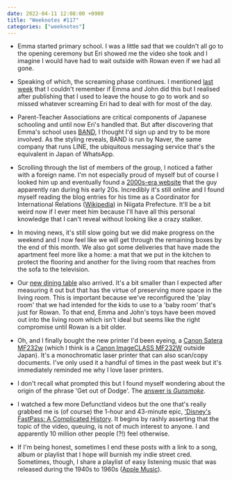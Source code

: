```yaml
---
date: 2022-04-11 12:08:00 +0900
title: "Weeknotes #117"
categories: ["weeknotes"]
---
```


- Emma started primary school. I was a little sad that we couldn't all go to the opening ceremony but Eri showed me the video she took and I imagine I would have had to wait outside with Rowan even if we had all gone.

- Speaking of which, the screaming phase continues. I mentioned [last week](https://updates.inqk.net/post/1649128800.html) that I couldn't remember if Emma and John did this but I realised after publishing that I used to leave the house to go to work and so missed whatever screaming Eri had to deal with for most of the day.

- Parent-Teacher Associations are critical components of Japanese schooling and until now Eri's handled that. But after discovering that Emma's school uses [BAND](https://band.us), I thought I'd sign up and try to be more involved. As the styling reveals, BAND is run by Naver, the same company that runs LINE, the ubiquitous messaging service that's the equivalent in Japan of WhatsApp.

- Scrolling through the list of members of the group, I noticed a father with a foreign name. I'm not especially proud of myself but of course I looked him up and eventually found a [2000s-era website](http://www.szkandelous.com/) that the guy apparently ran during his early 20s. Incredibly it's still online and I found myself reading the blog entries for his time as a Coordinator for International Relations ([Wikipedia](https://en.wikipedia.org/wiki/Coordinator_for_International_Relations)) in Niigata Prefecture. It'll be a bit weird now if I ever meet him because I'll have all this personal knowledge that I can't reveal without looking like a crazy stalker.

- In moving news, it's still slow going but we did make progress on the weekend and I now feel like we will get through the remaining boxes by the end of this month. We also got some deliveries that have made the apartment feel more like a home: a mat that we put in the kitchen to protect the flooring and another for the living room that reaches from the sofa to the television.

- Our [new dining table](https://www.nitori-net.jp/ec/product/4008047-4008115-4008187s/) also arrived. It's a bit smaller than I expected after measuring it out but that has the virtue of preserving more space in the living room. This is important because we've reconfigured the 'play room' that we had intended for the kids to use to a 'baby room' that's just for Rowan. To that end, Emma and John's toys have been moved out into the living room which isn't ideal but seems like the right compromise until Rowan is a bit older.

- Oh, and I finally bought the new printer I'd been eyeing, a [Canon Satera MF232w](https://cweb.canon.jp/satera/mfp/lineup/a4-mono/mf232w/) (which I think is a [Canon ImageCLASS MF232W](https://www.usa.canon.com/internet/portal/us/home/products/details/printers/black-and-white-laser/imageclass-MF232w) outside Japan). It's a monochromatic laser printer that can also scan/copy documents. I've only used it a handful of times in the past week but it's immediately reminded me why I love laser printers.

- I don't recall what prompted this but I found myself wondering about the origin of the phrase 'Get out of Dodge'. The [answer is _Gunsmoke_](https://grammarist.com/idiom/get-out-of-dodge/).

- I watched a few more Defunctland videos but the one that's really grabbed me is (of course) the 1-hour and 43-minute epic, ['Disney's FastPass: A Complicated History](https://www.youtube.com/watch?v=9yjZpBq1XBE). It begins by rashly asserting that the topic of the video, queuing, is not of much interest to anyone. I and apparently 10 million other people (?!) feel otherwise.

- If I'm being honest, sometimes I end these posts with a link to a song, album or playlist that I hope will burnish my indie street cred. Sometimes, though, I share a playlist of easy listening music that was released during the 1940s to 1960s ([Apple Music](https://music.apple.com/us/playlist/easy-listening-essentials/pl.dbaafd4f034f476bbba93f1971a6f8ea)).
